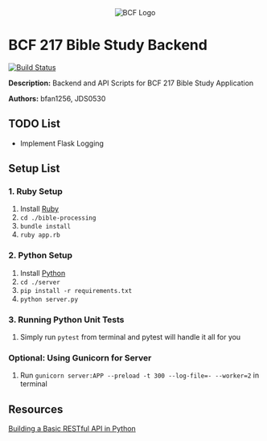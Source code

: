 
<div style="display: block; text-align:center" align="center"><img alt="BCF Logo" src="http://blacksburgchristianfellowship.org/wp-content/uploads/2017/01/yellow-mobile-logo.png" /></div>

# BCF 217 Bible Study Backend 

[![Build Status](https://travis-ci.org/bfan1256/bible-study-application-backend.svg?branch=master)](https://travis-ci.org/bfan1256/bible-study-application-backend)

<b>Description:</b> Backend and API Scripts for BCF 217 Bible Study Application

<b>Authors:</b> bfan1256, JDS0530 

## TODO List
* Implement Flask Logging


## Setup List
### 1. Ruby Setup
1. Install [Ruby](https://www.ruby-lang.org/en/downloads/)
2. `cd ./bible-processing`
3. `bundle install`
4. `ruby app.rb`
### 2. Python Setup
1. Install [Python](https://www.anaconda.com/download/)
2. `cd ./server`
3. `pip install -r requirements.txt`
4. `python server.py`

### 3. Running Python Unit Tests
1. Simply run `pytest` from terminal and pytest will handle it all for you

### Optional: Using Gunicorn for Server
1. Run `gunicorn server:APP --preload -t 300 --log-file=- --worker=2` in terminal
## Resources

[Building a Basic RESTful API in Python ](https://www.codementor.io/sagaragarwal94/building-a-basic-restful-api-in-python-58k02xsiq)
